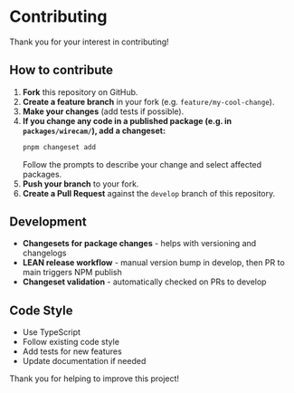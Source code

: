 # Contributing

Thank you for your interest in contributing!

## How to contribute

1. **Fork** this repository on GitHub.
2. **Create a feature branch** in your fork (e.g. `feature/my-cool-change`).
3. **Make your changes** (add tests if possible).
4. **If you change any code in a published package (e.g. in `packages/wirecam/`), add a changeset:**
   ```bash
   pnpm changeset add
   ```
   Follow the prompts to describe your change and select affected packages.
5. **Push your branch** to your fork.
6. **Create a Pull Request** against the `develop` branch of this repository.

## Development

- **Changesets for package changes** - helps with versioning and changelogs
- **LEAN release workflow** - manual version bump in develop, then PR to main triggers NPM publish
- **Changeset validation** - automatically checked on PRs to develop

## Code Style

- Use TypeScript
- Follow existing code style
- Add tests for new features
- Update documentation if needed

Thank you for helping to improve this project!
